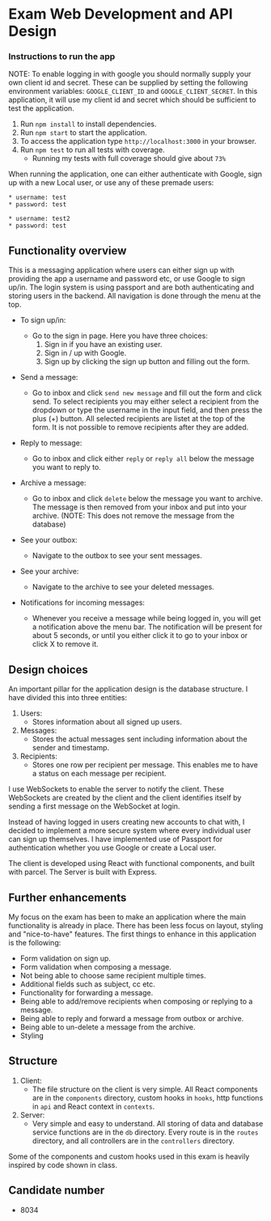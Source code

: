 # Exam Web Development and API Design

### Instructions to run the app

NOTE: To enable logging in with google you should normally supply your own client id and secret. These can be supplied by setting the following environment variables: `GOOGLE_CLIENT_ID` and `GOOGLE_CLIENT_SECRET`.
In this application, it will use my client id and secret which should be sufficient to test the application.

1. Run `npm install` to install dependencies.
2. Run `npm start` to start the application.
3. To access the application  type `http://localhost:3000` in your browser.
4. Run `npm test` to run all tests with coverage.
    * Running my tests with full coverage should give about `73%`

When running the application, one can either authenticate with Google, sign up with a new Local user, or use any of these premade users:

    * username: test
    * password: test

    * username: test2
    * password: test


## Functionality overview
This is a messaging application where users can either sign up with providing the app a username and password etc, or use Google to sign up/in.
The login system is using passport and are both authenticating and storing users in the backend.
All navigation is done through the menu at the top. 
* To sign up/in:
    * Go to the sign in page. Here you have three choices:
        1. Sign in if you have an existing user.
        2. Sign in / up with Google.
        3. Sign up by clicking the sign up button and filling out the form.
        
* Send a message:
    * Go to inbox and click `send new message` and fill out the form and click send.
To select recipients you may either select a recipient from the dropdown or type the username in the input field, and then press the plus (+) button. All selected recipients are listet at the top of the form. It is not possible to remove recipients after they are added.
* Reply to message:
    * Go to inbox and click either `reply` or `reply all` below the message you want to reply to.
* Archive a message:
    * Go to inbox and click `delete` below the message you want to archive. The message is then removed from your inbox and put into your archive. (NOTE: This does not remove the message from the database)
* See your outbox:
    * Navigate to the outbox to see your sent messages.
* See your archive:
    * Navigate to the archive to see your deleted messages.
* Notifications for incoming messages:
    * Whenever you receive a message while being logged in, you will get a notification above the menu bar. The notification will be present for about 5 seconds, or until you either click it to go to your inbox or click X to remove it.

## Design choices
An important pillar for the application design is the database structure. I have divided this into three entities:
1. Users:
    * Stores information about all signed up users.
2. Messages:
    * Stores the actual messages sent including information about the sender and timestamp. 
3. Recipients:
    * Stores one row per recipient per message. This enables me to have a status on each message per recipient.

I use WebSockets to enable the server to notify the client. These WebSockets are created by the client and the client identifies itself by sending a first message on the WebSocket at login.

Instead of having logged in users creating new accounts to chat with, I decided to implement a more secure system where every individual user can sign up themselves. I have implemented use of Passport for authentication whether you use Google or create a Local user.

The client is developed using React with functional components, and built with parcel. The Server is built with Express.

## Further enhancements
My focus on the exam has been to make an application where the main functionality is already in place. There has been less focus on layout, styling and "nice-to-have" features.
The first things to enhance in this application is the following:
* Form validation on sign up.
* Form validation when composing a message.
* Not being able to choose same recipient multiple times.
* Additional fields such as subject, cc etc.
* Functionality for forwarding a message.
* Being able to add/remove recipients when composing or replying to a message.
* Being able to reply and forward a message from outbox or archive.
* Being able to un-delete a message from the archive.
* Styling

## Structure
1. Client:
    * The file structure on the client is very simple. All React components are in the `components` directory, custom hooks in `hooks`, http functions in `api` and React context in `contexts`.
2. Server:
    * Very simple and easy to understand. All storing of data and database service functions are in the `db` directory. Every route is in the `routes` directory, and all controllers are in the `controllers` directory.

Some of the components and custom hooks used in this exam is heavily inspired by code shown in class.

## Candidate number
* 8034
